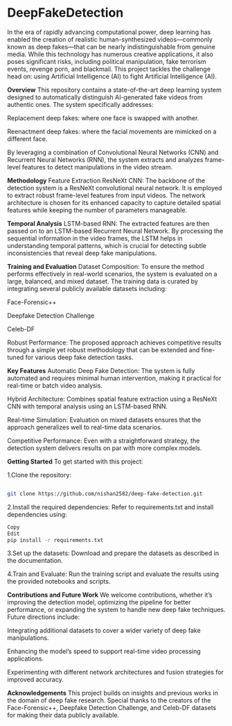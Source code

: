 # DeepFakeDetection
In the era of rapidly advancing computational power, deep learning has enabled the creation of realistic human-synthesized videos—commonly known as deep fakes—that can be nearly indistinguishable from genuine media. While this technology has numerous creative applications, it also poses significant risks, including political manipulation, fake terrorism events, revenge porn, and blackmail. This project tackles the challenge head on: using Artificial Intelligence (AI) to fight Artificial Intelligence (AI).

**Overview**
This repository contains a state-of-the-art deep learning system designed to automatically distinguish AI-generated fake videos from authentic ones. The system specifically addresses:

Replacement deep fakes: where one face is swapped with another.

Reenactment deep fakes: where the facial movements are mimicked on a different face.

By leveraging a combination of Convolutional Neural Networks (CNN) and Recurrent Neural Networks (RNN), the system extracts and analyzes frame-level features to detect manipulations in the video stream.

**Methodology**
Feature Extraction
ResNeXt CNN:
The backbone of the detection system is a ResNeXt convolutional neural network. It is employed to extract robust frame-level features from input videos. The network architecture is chosen for its enhanced capacity to capture detailed spatial features while keeping the number of parameters manageable.

**Temporal Analysis**
LSTM-based RNN:
The extracted features are then passed on to an LSTM-based Recurrent Neural Network. By processing the sequential information in the video frames, the LSTM helps in understanding temporal patterns, which is crucial for detecting subtle inconsistencies that reveal deep fake manipulations.

**Training and Evaluation**
Dataset Composition:
To ensure the method performs effectively in real-world scenarios, the system is evaluated on a large, balanced, and mixed dataset. The training data is curated by integrating several publicly available datasets including:

Face-Forensic++

Deepfake Detection Challenge

Celeb-DF

Robust Performance:
The proposed approach achieves competitive results through a simple yet robust methodology that can be extended and fine-tuned for various deep fake detection tasks.

**Key Features**
Automatic Deep Fake Detection:
The system is fully automated and requires minimal human intervention, making it practical for real-time or batch video analysis.

Hybrid Architecture:
Combines spatial feature extraction using a ResNeXt CNN with temporal analysis using an LSTM-based RNN.

Real-time Simulation:
Evaluation on mixed datasets ensures that the approach generalizes well to real-time data scenarios.

Competitive Performance:
Even with a straightforward strategy, the detection system delivers results on par with more complex models.

**Getting Started**
To get started with this project:

1.Clone the repository:

```bash

git clone https://github.com/nishan2582/deep-fake-detection.git
```


2.Install the required dependencies:
Refer to requirements.txt and install dependencies using:

```bash
Copy
Edit
pip install -r requirements.txt
```

3.Set up the datasets:
Download and prepare the datasets as described in the documentation.

4.Train and Evaluate:
Run the training script and evaluate the results using the provided notebooks and scripts.

**Contributions and Future Work**
We welcome contributions, whether it’s improving the detection model, optimizing the pipeline for better performance, or expanding the system to handle new deep fake techniques. Future directions include:

Integrating additional datasets to cover a wider variety of deep fake manipulations.

Enhancing the model’s speed to support real-time video processing applications.

Experimenting with different network architectures and fusion strategies for improved accuracy.

**Acknowledgements**
This project builds on insights and previous works in the domain of deep fake research. Special thanks to the creators of the Face-Forensic++, Deepfake Detection Challenge, and Celeb-DF datasets for making their data publicly available.

